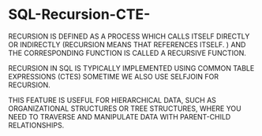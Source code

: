 # SQL-Recursion-CTE-


RECURSION IS DEFINED AS A PROCESS WHICH CALLS ITSELF DIRECTLY OR INDIRECTLY (RECURSION MEANS THAT REFERENCES ITSELF. ) AND THE CORRESPONDING FUNCTION IS CALLED A RECURSIVE FUNCTION.

RECURSION IN SQL IS TYPICALLY IMPLEMENTED USING COMMON TABLE EXPRESSIONS (CTES) SOMETIME WE ALSO USE SELFJOIN FOR RECURSION.

THIS FEATURE IS USEFUL FOR HIERARCHICAL DATA, SUCH AS ORGANIZATIONAL STRUCTURES OR TREE STRUCTURES, WHERE YOU NEED TO TRAVERSE AND MANIPULATE DATA WITH PARENT-CHILD RELATIONSHIPS.
